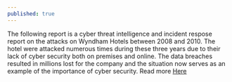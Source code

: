 ```yaml
---
published: true
---
```

The following report is a cyber threat intelligence and incident respose report on the attacks on Wyndham Hotels between 2008 and 2010. The hotel were attacked numerous times during these three years due to their lack of cyber security both on premises and online. The data breaches resulted in millions lost for the company and the situation now serves as an example of the importance of cyber security. Read more [Here](https://drive.google.com/file/d/1AxXVigg7KxfLfIxXzrIxxvlMSnYyPqfd/view?usp=sharing)




